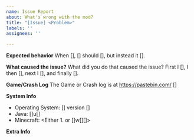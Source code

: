 ```yaml
---
name: Issue Report
about: What's wrong with the mod?
title: "[Issue] <Problem>"
labels: ''
assignees: ''

---
```


**Expected behavior**
When [], [] should [], but instead it [].

**What caused the issue?**
What did you do that caused the issue?
First I [], I then [], next I [], and finally [].

**Game/Crash Log**
The Game or Crash log is at https://pastebin.com/ []

**System Info**
 - Operating System: [] version []
 - Java: []u[]
 - Minecraft: <Either 1.[](.[]) or []w[][]>

**Extra Info**
<Anything else about the issue should go here.>
